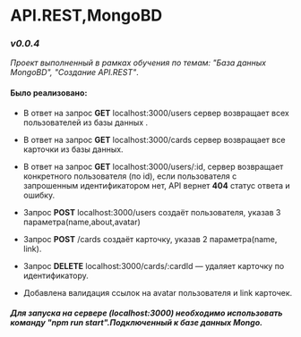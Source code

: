 # API.REST,MongoBD

### *v0.0.4*

*Проект выполненный в рамках обучения по темам: "База данных MongoBD", "Создание API.REST"*.

#### Было реализовано:

- В ответ на запрос **GET** localhost:3000/users сервер возвращает всех пользователей из базы данных .

- В ответ на запрос **GET** localhost:3000/cards сервер возвращает все карточки из базы данных.

- В ответ на запрос **GET** localhost:3000/users/:id, сервер возвращает конкретного пользователя (по id), если пользователя с запрошенным идентификатором нет, API вернет **404** статус ответа и ошибку. 

- Запрос **POST** localhost:3000/users создаёт пользователя, указав 3 параметра(name,about,avatar)

- Запрос **POST** /cards создаёт карточку, указав 2 параметра(name, link).

- Запрос **DELETE** localhost:3000/cards/:cardId — удаляет карточку по идентификатору.

- Добавлена валидация ссылок на avatar пользователя и link карточек.

##### Для запуска на сервере (localhost:3000) необходимо использовать команду "npm run start".Подключенный к базе данных Mongo.

